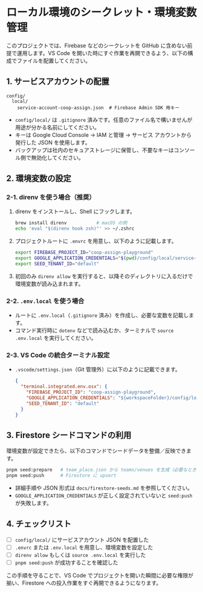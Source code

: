 # ローカル環境のシークレット・環境変数管理

このプロジェクトでは、Firebase などのシークレットを GitHub に含めない前提で運用します。VS Code を開いた時にすぐ作業を再開できるよう、以下の構成でファイルを配置してください。

## 1. サービスアカウントの配置

```
config/
  local/
    service-account-coop-assign.json  # Firebase Admin SDK 用キー
```

- `config/local/` は `.gitignore` 済みです。任意のファイル名で構いませんが用途が分かる名前にしてください。
- キーは Google Cloud Console → IAM と管理 → サービス アカウントから発行した JSON を使用します。
- バックアップは社内のセキュアストレージに保管し、不要なキーはコンソール側で無効化してください。

## 2. 環境変数の設定

### 2-1. direnv を使う場合（推奨）

1. direnv をインストールし、Shell にフックします。
   ```bash
   brew install direnv           # macOS の例
   echo 'eval "$(direnv hook zsh)"' >> ~/.zshrc
   ```
2. プロジェクトルートに `.envrc` を用意し、以下のように記載します。
   ```bash
   export FIREBASE_PROJECT_ID="coop-assign-playground"
   export GOOGLE_APPLICATION_CREDENTIALS="$(pwd)/config/local/service-account-coop-assign.json"
   export SEED_TENANT_ID="default"
   ```
3. 初回のみ `direnv allow` を実行すると、以降そのディレクトリに入るだけで環境変数が読み込まれます。

### 2-2. `.env.local` を使う場合

- ルートに `.env.local`（`.gitignore` 済み）を作成し、必要な変数を記載します。
- コマンド実行時に `dotenv` などで読み込むか、ターミナルで `source .env.local` を実行してください。

### 2-3. VS Code の統合ターミナル設定

- `.vscode/settings.json`（Git 管理外）に以下のように記載できます。
  ```json
  {
    "terminal.integrated.env.osx": {
      "FIREBASE_PROJECT_ID": "coop-assign-playground",
      "GOOGLE_APPLICATION_CREDENTIALS": "${workspaceFolder}/config/local/service-account-coop-assign.json",
      "SEED_TENANT_ID": "default"
    }
  }
  ```

## 3. Firestore シードコマンドの利用

環境変数が設定できたら、以下のコマンドでシードデータを整備／反映できます。

```bash
pnpm seed:prepare   # team_place.json から teams/venues を生成（必要なときのみ）
pnpm seed:push      # Firestore に upsert
```

- 詳細手順や JSON 形式は `docs/firestore-seeds.md` を参照してください。
- `GOOGLE_APPLICATION_CREDENTIALS` が正しく設定されていないと `seed:push` が失敗します。

## 4. チェックリスト

- [ ] `config/local/` にサービスアカウント JSON を配置した
- [ ] `.envrc` または `.env.local` を用意し、環境変数を設定した
- [ ] `direnv allow` もしくは `source .env.local` を実行した
- [ ] `pnpm seed:push` が成功することを確認した

この手順を守ることで、VS Code でプロジェクトを開いた瞬間に必要な権限が揃い、Firestore への投入作業をすぐ再開できるようになります。
